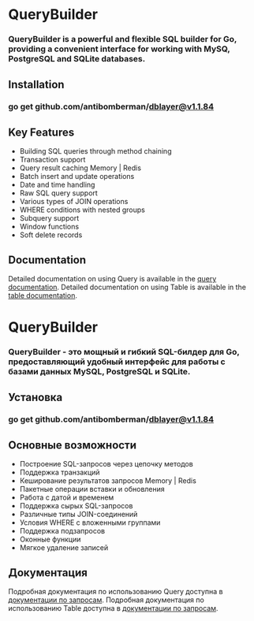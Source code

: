 # QueryBuilder
### QueryBuilder is a powerful and flexible SQL builder for Go, providing a convenient interface for working with MySQ, PostgreSQL and SQLite databases.

## Installation
### go get github.com/antibomberman/dblayer@v1.1.84

## Key Features

- Building SQL queries through method chaining
- Transaction support 
- Query result caching Memory | Redis
- Batch insert and update operations
- Date and time handling
- Raw SQL query support
- Various types of JOIN operations
- WHERE conditions with nested groups
- Subquery support
- Window functions
- Soft delete records

## Documentation

Detailed documentation on using Query is available in the [query documentation](docs/query_en).
Detailed documentation on using Table is available in the [table documentation](docs/table_en).


# QueryBuilder
### QueryBuilder - это мощный и гибкий SQL-билдер для Go, предоставляющий удобный интерфейс для работы с базами данных MySQL, PostgreSQL и SQLite.

## Установка
### go get github.com/antibomberman/dblayer@v1.1.84

## Основные возможности

- Построение SQL-запросов через цепочку методов
- Поддержка транзакций
- Кеширование результатов запросов Memory | Redis 
- Пакетные операции вставки и обновления
- Работа с датой и временем
- Поддержка сырых SQL-запросов
- Различные типы JOIN-соединений
- Условия WHERE с вложенными группами
- Поддержка подзапросов
- Оконные функции
- Мягкое удаление записей




## Документация

Подробная документация по использованию Query доступна в [документации по запросам](docs/query_ru).
Подробная документация по использованию Table доступна в [документации по запросам](docs/table_ru).


